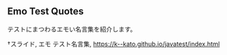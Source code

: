 ## Emo Test Quotes

テストにまつわるエモい名言集を紹介します。

†スライド, エモ テスト名言集, <a href="https://k--kato.github.io/javatest/index.html" target="_blank">https://k--kato.github.io/javatest/index.html</a>

